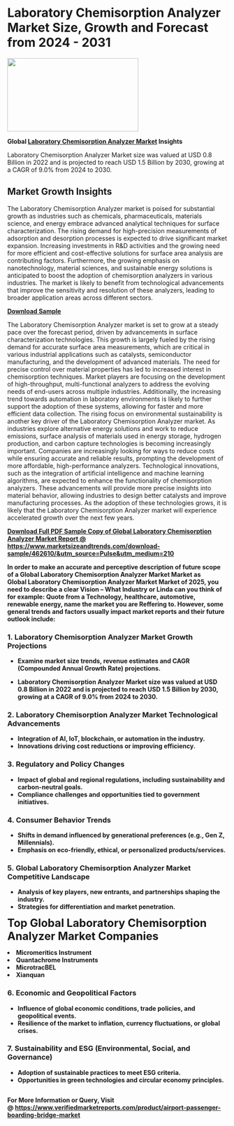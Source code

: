 <H1>Laboratory Chemisorption Analyzer Market Size, Growth and Forecast from 2024 - 2031</H1><img class="aligncenter size-medium wp-image-584254" src="https://thirdeyenews.in/wp-content/uploads/2024/09/Global-Market-Research-300x168.jpeg" alt="" width="300" height="168" /><p><strong>Global&nbsp;<a href="https://www.marketsizeandtrends.com/download-sample/462610/&amp;utm_source=Pulse&amp;utm_medium=210">Laboratory Chemisorption Analyzer Market</a> Insights</strong></p><p>Laboratory Chemisorption Analyzer Market size was valued at USD 0.8 Billion in 2022 and is projected to reach USD 1.5 Billion by 2030, growing at a CAGR of 9.0% from 2024 to 2030.</p><p><h2>Market Growth Insights</h2> <p>The Laboratory Chemisorption Analyzer market is poised for substantial growth as industries such as chemicals, pharmaceuticals, materials science, and energy embrace advanced analytical techniques for surface characterization. The rising demand for high-precision measurements of adsorption and desorption processes is expected to drive significant market expansion. Increasing investments in R&D activities and the growing need for more efficient and cost-effective solutions for surface area analysis are contributing factors. Furthermore, the growing emphasis on nanotechnology, material sciences, and sustainable energy solutions is anticipated to boost the adoption of chemisorption analyzers in various industries. The market is likely to benefit from technological advancements that improve the sensitivity and resolution of these analyzers, leading to broader application areas across different sectors.</p> <p><strong><a href="sample_download_link">Download Sample</a></strong></p> <p>The Laboratory Chemisorption Analyzer market is set to grow at a steady pace over the forecast period, driven by advancements in surface characterization technologies. This growth is largely fueled by the rising demand for accurate surface area measurements, which are critical in various industrial applications such as catalysts, semiconductor manufacturing, and the development of advanced materials. The need for precise control over material properties has led to increased interest in chemisorption techniques. Market players are focusing on the development of high-throughput, multi-functional analyzers to address the evolving needs of end-users across multiple industries. Additionally, the increasing trend towards automation in laboratory environments is likely to further support the adoption of these systems, allowing for faster and more efficient data collection. The rising focus on environmental sustainability is another key driver of the Laboratory Chemisorption Analyzer market. As industries explore alternative energy solutions and work to reduce emissions, surface analysis of materials used in energy storage, hydrogen production, and carbon capture technologies is becoming increasingly important. Companies are increasingly looking for ways to reduce costs while ensuring accurate and reliable results, prompting the development of more affordable, high-performance analyzers. Technological innovations, such as the integration of artificial intelligence and machine learning algorithms, are expected to enhance the functionality of chemisorption analyzers. These advancements will provide more precise insights into material behavior, allowing industries to design better catalysts and improve manufacturing processes. As the adoption of these technologies grows, it is likely that the Laboratory Chemisorption Analyzer market will experience accelerated growth over the next few years. <p><strong><a href="get_more_link"></p><p><span class=""><strong>Download Full PDF Sample Copy of Global Laboratory Chemisorption Analyzer Market Report</strong> @ <a href="https://www.marketsizeandtrends.com/download-sample/462610/&amp;utm_source=Pulse&amp;utm_medium=210" target="_blank">https://www.marketsizeandtrends.com/download-sample/462610/&amp;utm_source=Pulse&amp;utm_medium=210</a></span></p><p>In order to make an accurate and perceptive description of future scope of a Global&nbsp;Laboratory Chemisorption Analyzer Market Market as Global&nbsp;Laboratory Chemisorption Analyzer Market Market of 2025, you need to describe a clear Vision &ndash; What Industry or Linda can you think of for example: Quote from a Technology, healthcare, automotive, renewable energy, name the market you are Reffering to. However, some general trends and factors usually impact market reports and their future outlook include:</p><h3>1.&nbsp;<strong>Laboratory Chemisorption Analyzer Market Growth Projections</strong></h3><ul><li>Examine market size trends, revenue estimates and CAGR (Compounded Annual Growth Rate) projections.</li><li><p>Laboratory Chemisorption Analyzer Market size was valued at USD 0.8 Billion in 2022 and is projected to reach USD 1.5 Billion by 2030, growing at a CAGR of 9.0% from 2024 to 2030.</p></li></ul><h3>2.&nbsp;<strong>Laboratory Chemisorption Analyzer Market Technological Advancements</strong></h3><ul><li>Integration of AI, IoT, blockchain, or automation in the industry.</li><li>Innovations driving cost reductions or improving efficiency.</li></ul><h3>3.&nbsp;<strong>Regulatory and Policy Changes</strong></h3><ul><li>Impact of global and regional regulations, including sustainability and carbon-neutral goals.</li><li>Compliance challenges and opportunities tied to government initiatives.</li></ul><h3>4.&nbsp;<strong>Consumer Behavior Trends</strong></h3><ul><li>Shifts in demand influenced by generational preferences (e.g., Gen Z, Millennials).</li><li>Emphasis on eco-friendly, ethical, or personalized products/services.</li></ul><h3>5.&nbsp;<strong>Global Laboratory Chemisorption Analyzer Market Competitive Landscape</strong></h3><ul><li>Analysis of key players, new entrants, and partnerships shaping the industry.</li><li>Strategies for differentiation and market penetration.</li></ul><p data-pm-slice="1 1 []"><span style="color: inherit; font-family: inherit; font-size: 25px;">Top Global Laboratory Chemisorption Analyzer Market Companies</span></p><div class="" data-test-id=""><p><li>Micromeritics Instrument</li><li> Quantachrome Instruments</li><li> MicrotracBEL</li><li> Xianquan</li></p></div><h3>6.&nbsp;<strong>Economic and Geopolitical Factors</strong></h3><ul><li>Influence of global economic conditions, trade policies, and geopolitical events.</li><li>Resilience of the market to inflation, currency fluctuations, or global crises.</li></ul><h3>7.&nbsp;<strong>Sustainability and ESG (Environmental, Social, and Governance)</strong></h3><ul><li>Adoption of sustainable practices to meet ESG criteria.</li><li>Opportunities in green technologies and circular economy principles.</li></ul><h2><strong style="font-size: 14px;">For More Information or Query, Visit @&nbsp;</strong><a style="background-color: #ffffff; font-size: 14px;" href="https://www.marketsizeandtrends.com/report/laboratory-chemisorption-analyzer-market/" target="_blank">https://www.verifiedmarketreports.com/product/airport-passenger-boarding-bridge-market</a></h2>
